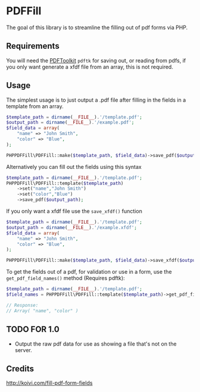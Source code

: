 PDFFill
=======

The goal of this library is to streamline the filling out of pdf forms via PHP.

Requirements
------------

You will need the [PDFToolkit](https://www.pdflabs.com/tools/pdftk-the-pdf-toolkit/) `pdftk` for saving out, or reading from pdfs, if you only want generate a xfdf file from an array, this is not required.

Usage
-----
The simplest usage is to just output a .pdf file after filling in the fields in a template from an array.

```php
$template_path = dirname(__FILE__).'/template.pdf';
$output_path = dirname(__FILE__).'/example.pdf';
$field_data = array(
	"name" => "John Smith",
	"color" => "Blue",
);

PHPPDFFill\PDFFill::make($template_path, $field_data)->save_pdf($output_path);
```

Alternatively you can fill out the fields using this syntax

```php
$template_path = dirname(__FILE__).'/template.pdf';
PHPPDFFill\PDFFill::template($template_path)
	->set("name","John Smith")
	->set("color","Blue")
	->save_pdf($output_path);
```

If you only want a xfdf file use the `save_xfdf()` function

```php
$template_path = dirname(__FILE__).'/template.pdf';
$output_path = dirname(__FILE__).'/example.xfdf';
$field_data = array(
	"name" => "John Smith",
	"color" => "Blue",
);

PHPPDFFill\PDFFill::make($template_path, $field_data)->save_xfdf($output_path);
```

To get the fields out of a pdf, for validation or use in a form, use the `get_pdf_field_names()` method (Requires pdftk):

```php
$template_path = dirname(__FILE__).'/template.pdf';
$field_names = PHPPDFFill\PDFFill::template($template_path)->get_pdf_field_names();

// Response:
// Array( "name", "color" )
```

TODO FOR 1.0
-------------

* Output the raw pdf data for use as showing a file that's not on the server.

Credits
-------

http://koivi.com/fill-pdf-form-fields
